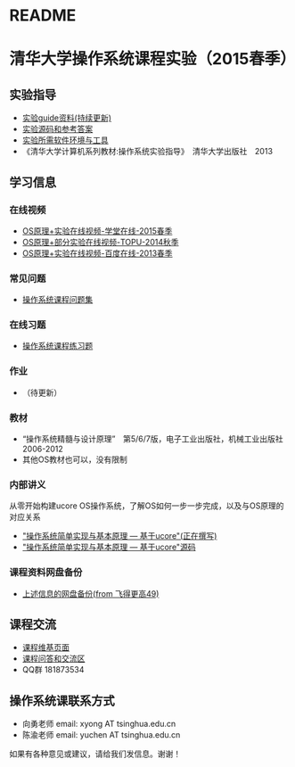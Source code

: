 # README

# 清华大学操作系统课程实验（2015春季）

## 实验指导
 - [实验guide资料(持续更新)](http://objectkuan.gitbooks.io/ucore-docs/)
 - [实验源码和参考答案](https://github.com/chyyuu/ucore_lab)
 - [实验所需软件环境与工具](http://pan.baidu.com/s/11zjRK)
 - 《清华大学计算机系列教材:操作系统实验指导》　清华大学出版社　2013

## 学习信息
### 在线视频
 - [OS原理+实验在线视频-学堂在线-2015春季](https://www.xuetangx.com/courses/TsinghuaX/30240243X/2015_T1/about)
 - [OS原理+部分实验在线视频-TOPU-2014秋季](http://www.topu.com/mooc/4100)
 - [OS原理+实验在线视频-百度在线-2013春季](http://os.cs.tsinghua.edu.cn/oscourse/OS2013#head-71c446cb2a2d45dc888a928b8d0747fe28368524)

### 常见问题
 - [操作系统课程问题集](http://xuyongjiande.gitbooks.io/os-qa/)

### 在线习题
 - [操作系统课程练习题](https://www.gitbook.io/book/xuyongjiande/os_exercises)

### 作业
 - （待更新）
 
### 教材
 - “操作系统精髓与设计原理”　第5/6/7版，电子工业出版社，机械工业出版社　2006-2012
 - 其他OS教材也可以，没有限制
 
### 内部讲义
从零开始构建ucore OS操作系统，了解OS如何一步一步完成，以及与OS原理的对应关系

 - ["操作系统简单实现与基本原理 — 基于ucore"(正在撰写)](http://chyyuu.gitbooks.io/ucorebook/)
 - ["操作系统简单实现与基本原理 — 基于ucore"源码](https://github.com/chyyuu/ucorebook_code)

### 课程资料网盘备份
- [上述信息的网盘备份(from 飞得更高49)](http://pan.baidu.com/s/1sjlrZSp)

## 课程交流
- [课程维基页面](http://os.cs.tsinghua.edu.cn/oscourse/OS2015)
- [课程问答和交流区](https://piazza.com/tsinghua.edu.cn/spring2015/30240243x/home)
- QQ群 181873534

## 操作系统课联系方式
- 向勇老师 email: xyong AT tsinghua.edu.cn
- 陈渝老师 email: yuchen AT tsinghua.edu.cn

如果有各种意见或建议，请给我们发信息。谢谢！

